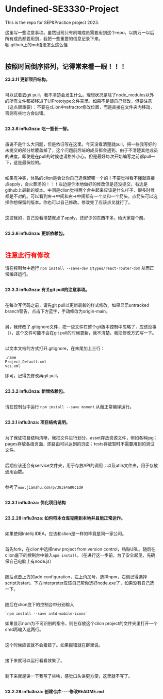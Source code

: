 # Undefined-SE3330-Project
This is the repo for SEP&amp;Practice project 2023.

这里写一些注意事项。虽然目前只有前端成员需要用到这个repo，以防万一以后所有成员都要用到，我把一些重要的信息记录下来。<br>
呃 github上的md语法怎么这么怪<br><br>

## 按照时间倒序排列，记得常来看一眼！！！

**23.3.11 更新项目结构。**<br><br>

可以试着去git pull，我不清楚会发生什么。理想状况是除了node_modules以外的所有文件都被移进了UIPrototype文件夹里。如果不是请自己修改，但要注意（这点很重要）：不要在cLion中refractor修改位置，而是直接在文件夹内移动，否则有些地方会出错。<br><br>

**23.3.6 influ3nza: 吃一堑长一智。**<br><br>

虽说不是什么大问题，但是依旧写在这里。今天没看清楚就pull，把一些我写好的未提交的部分给覆盖掉了。这个问题前后端的成员都会遇到。由于不清楚其他成员的进度，即使是在pull的时候也请格外小心。但是最好每次开始编写之前都pull一下，这是最保险的。<br><br>

如果有冲突，体贴的clion是会让你自己选保留哪一个的！不要觉得看不懂就直接点apply，会火葬场的！！！左边是你本地做好的修改但是还没提交，右边是github上最新的版本。中间是clion觉得两个合并起来应该是什么样子，很多时候都是不对的。可以看到左->中间和右->中间都有一个叉和一个箭头，点箭头可以选择你想保留的版本。你也可以自己修改。修改完了应该点叉就行了。<br><br>

这波我的，自己没看清楚就点了apply，还好少的东西不多。给大家提个醒。<br><br>

**23.3.6 influ3nza: 更新依赖包。**<br><br>
## <font color=red>注意此行有修改</font>
请在控制台中运行
    `npm install --save-dev @types/react-router-dom`
从而正常编译运行。<br><br>

**23.3.3 influ3nza: 有关git pull的注意事项。**<br><br>

在每次写代码之前，请先git pull以更新最新的样式修改。如果显示untracked branch警告，点击下方蓝字，手动修改为origin-main。<br><br>

另，我修改了.gitignore文件，把一些文件在整个git版本控制中忽略了，应该没事（），这个文件可能不会在git pull的时候更新，我不清楚。我把修改方式写一下。<br><br>

以文本文档的方式打开.gitignore，在末尾加上三行：
    
    .name
    Project_Default.xml
    vcs.xml
    
即可。记得先修改再git pull。<br><br>

**23.3.2 influ3nza: 新增依赖包。**<br><br>

请在控制台中运行
    `npm install --save moment`
从而正常编译运行。<br><br>

**23.3.1 influ3nza: 项目结构说明。**<br><br>

为了保证项目结构清晰，我把文件进行划分。asset存放资源文件，例如各种jpg；pages存放各级页面，即路由可以达到的页面；tests存放暂时不需要用到的测试文件。<br><br>

后期应该还会有service文件夹，用于存放API的调用；以及utils文件夹，用于存放通用函数。<br><br>

参考了`www.jianshu.com/p/383a4a80c1d9`<br><br>

**23.3.1 influ3nza: 优化项目结构**<br><br>

**23.2.28 influ3nza: 如何将本仓库克隆到本地并且能正常运作。**<br><br>

如果使用Intellij IDEA，应该和clion是一样的毕竟是同一家公司。<br><br>

首先fork，在clion中选择new project from version control，粘贴URL。随后在clion底下的控制台中输入`npm install`。（在进行这一步前，为了安全起见，先确保自己电脑上有node.js）<br><br>

随后点击上方的add configuration，左上角加号，选择npm，右侧记得选择script为start，下方interpreter应该自己帮你选好node.exe了，如果没有自己选一下。<br><br>

随后在clion底下的控制台中分别输入
    
    `npm install --save antd-mobile-icons`
如果显示npm为不可识别的指令，则在存放这个clion project的文件夹里打开一个cmd再输入这两行。<br><br>

这个时候应该就不会报错了。如果报错就在群里说。<br><br>

接下来就可以运行看看效果了。<br><br>

剩下来就是讲一下我写了些啥，感觉口头讲更方便，这里就不写了。<br><br>

**23.2.28 influ3nza: 创建仓库----修改README.md**<br><br>

